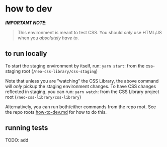 # how to dev

**_IMPORTANT NOTE_**:

> This environment is meant to test CSS. You should _only_ use HTML/JS when you _absolutely have to_.

## to run locally

To start the staging environment by itself, run:
`yarn start`: from the css-staging root (`/neo-css-library/css-staging`)

Note that unless you are "watching" the CSS Library, the above command will _only_ pickup the staging environment changes. To have CSS changes reflected in staging, you can run:
`yarn watch`: from the CSS Library project root (`/neo-css-library/css-library`)

Alternatively, you can run both/either commands from the repo root. See the repo roots [how-to-dev.md](../../readmes/how-to-dev.md) for how to do this.

## running tests

TODO: add
